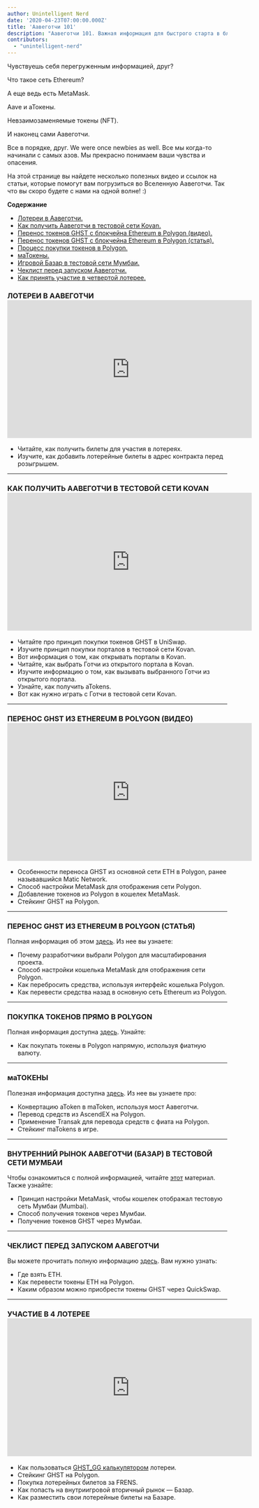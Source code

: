 ```yaml
---
author: Unintelligent Nerd
date: '2020-04-23T07:00:00.000Z'
title: 'Аавеготчи 101'
description: "Аавеготчи 101. Важная информация для быстрого старта в блокчейн и DeFi-сфере, а также понимания Аавеготчи!"
contributors:
  - "unintelligent-nerd"
---
```


Чувствуешь себя перегруженным информацией, друг?

Что такое сеть Ethereum?

А еще ведь есть MetaMask.

Aave и аТокены.

Невзаимозаменяемые токены (NFT).

И наконец сами Аавеготчи.

Все в порядке, друг. We were once newbies as well. Все мы когда-то начинали с самых азов. Мы прекрасно понимаем ваши чувства и опасения.

На этой странице вы найдете несколько полезных видео и ссылок на статьи, которые помогут вам погрузиться во Вселенную Аавеготчи. Так что вы скоро будете с нами на одной волне! :)

<div class="contentsBox">

**Содержание**

<ul>
<li><a href=#aavegotchi-raffles>Лотереи в Аавеготчи.</a></li>
<li><a href=#process-of-getting-aavegotchi-on-kovan-testnet>Как получить Аавеготчи в тестовой сети Kovan.</a></li>
<li><a href=#migrate-ghst-token-from-ethereum-mainnet-to-polygon--video->Перенос токенов GHST с блокчейна Ethereum в Polygon (видео).</a></li>
<li><a href=#migrate-ghst-token-from-ethereum-mainnet-to-polygon--article->Перенос токенов GHST с блокчейна Ethereum в Polygon (статья).</a></li>
<li><a href=#buying-tokens-straight-into-polygon>Процесс покупки токенов в Polygon.</a></li>
<li><a href=#matokens>маТокены.</a></li>
<li><a href=#aavegotchi-baazaar-on-mumbai-testnet>Игровой Базар в тестовой сети Мумбаи.</a></li>
<li><a href=#aavegotchi-pre-launch-checklist>Чеклист перед запуском Аавеготчи.</a></li>
<li><a href=#entering-raffle-4>Как принять участие в четвертой лотерее.</a></li>
</ul>

</div>

### ЛОТЕРЕИ В ААВЕГОТЧИ <iframe width="560" height="315" src="https://www.youtube.com/embed/gRfdL_0_ArA" frameborder="0" allow="accelerometer; autoplay; clipboard-write; encrypted-media; gyroscope; picture-in-picture" allowfullscreen mark="crwd-mark"></iframe>

* Читайте, как получить билеты для участия в лотереях.
* Изучите, как добавить лотерейные билеты в адрес контракта перед розыгрышем.

<hr />

### КАК ПОЛУЧИТЬ ААВЕГОТЧИ В ТЕСТОВОЙ СЕТИ KOVAN <iframe width="560" height="315" src="https://www.youtube.com/embed/Un9BTNzNS7c" frameborder="0" allow="accelerometer; autoplay; clipboard-write; encrypted-media; gyroscope; picture-in-picture" allowfullscreen mark="crwd-mark"></iframe>

* Читайте про принцип покупки токенов GHST в UniSwap.
* Изучите принцип покупки порталов в тестовой сети Kovan.
* Вот информация о том, как открывать порталы в Kovan.
* Читайте, как выбрать Готчи из открытого портала в Kovan.
* Изучите информацию о том, как вызывать выбранного Готчи из открытого портала.
* Узнайте, как получить aTokens.
* Вот как нужно играть с Готчи в тестовой сети Kovan.

<hr />

### ПЕРЕНОС GHST ИЗ ETHEREUM В POLYGON (ВИДЕО) <iframe width="560" height="315" src="https://www.youtube.com/embed/7H22_refiQM" frameborder="0" allow="accelerometer; autoplay; clipboard-write; encrypted-media; gyroscope; picture-in-picture" allowfullscreen mark="crwd-mark"></iframe>

* Особенности переноса GHST из основной сети ETH в Polygon, ранее называвшийся Matic Network.
* Способ настройки MetaMask для отображения сети Polygon.
* Добавление токенов из Polygon в кошелек MetaMask.
* Стейкинг GHST на Polygon.

<hr />

### ПЕРЕНОС GHST ИЗ ETHEREUM В POLYGON (СТАТЬЯ)
Полная информация об этом [здесь](/polygon). Из нее вы узнаете:

* Почему разработчики выбрали Polygon для масштабирования проекта.
* Способ настройки кошелька MetaMask для отображения сети Polygon.
* Как перебросить средства, используя интерфейс кошелька Polygon.
* Как перевести средства назад в основную сеть Ethereum из Polygon.

<hr />

### ПОКУПКА ТОКЕНОВ ПРЯМО В POLYGON
Полная информация доступна [здесь](https://trasher.substack.com/p/buying-your-tokens-straight-into). Узнайте:

* Как покупать токены в Polygon напрямую, используя фиатную валюту.

<hr />

### маТОКЕНЫ
Полезная информация доступна [здесь](/matokens). Из нее вы узнаете про:

* Конвертацию aToken в maToken, используя мост Аавеготчи.
* Перевод средств из AscendEX на Polygon.
* Применение Transak для перевода средств с фиата на Polygon.
* Стейкинг maTokens в игре.

<hr />

### ВНУТРЕННИЙ РЫНОК ААВЕГОТЧИ (БАЗАР) В ТЕСТОВОЙ СЕТИ МУМБАИ
Чтобы ознакомиться с полной информацией, читайте [этот](/mumbai-testnet) материал. Также узнайте:

* Принцип настройки MetaMask, чтобы кошелек отображал тестовую сеть Мумбаи (Mumbai).
* Способ получения токенов через Мумбаи.
* Получение токенов GHST через Мумбаи.

<hr />

### ЧЕКЛИСТ ПЕРЕД ЗАПУСКОМ ААВЕГОТЧИ
Вы можете прочитать полную информацию [здесь](https://peakd.com/teammalaysia/@buzz.lightyear/your-aavegotchi-pre-launch-checklist). Вам нужно узнать:

* Где взять ETH.
* Как перевести токены ETH на Polygon.
* Каким образом можно приобрести токены GHST через QuickSwap.

<hr />

### УЧАСТИЕ В 4 ЛОТЕРЕЕ <iframe width="560" height="315" src="https://www.youtube.com/embed/KWOyM5TIZ9U" title="YouTube video player" frameborder="0" allow="accelerometer; autoplay; clipboard-write; encrypted-media; gyroscope; picture-in-picture" allowfullscreen mark="crwd-mark"></iframe>

* Как пользоваться [GHST_GG калькулятором](https://ghst.gg/raffle-calculator) лотереи.
* Стейкинг GHST на Polygon.
* Покупка лотерейных билетов за FRENS.
* Как попасть на внутриигровой вторичный рынок — Базар.
* Как разместить свои лотерейные билеты на Базаре.